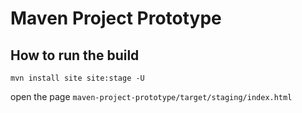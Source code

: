 # Maven Project Prototype

## How to run the build

`mvn install site site:stage -U`

open the page `maven-project-prototype/target/staging/index.html`

